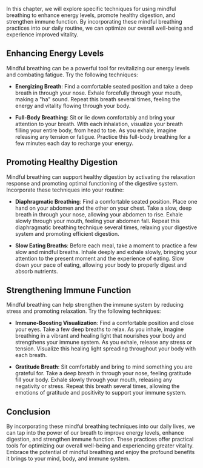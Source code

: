 
In this chapter, we will explore specific techniques for using mindful breathing to enhance energy levels, promote healthy digestion, and strengthen immune function. By incorporating these mindful breathing practices into our daily routine, we can optimize our overall well-being and experience improved vitality.

Enhancing Energy Levels
-----------------------

Mindful breathing can be a powerful tool for revitalizing our energy levels and combating fatigue. Try the following techniques:

* **Energizing Breath**: Find a comfortable seated position and take a deep breath in through your nose. Exhale forcefully through your mouth, making a "ha" sound. Repeat this breath several times, feeling the energy and vitality flowing through your body.

* **Full-Body Breathing**: Sit or lie down comfortably and bring your attention to your breath. With each inhalation, visualize your breath filling your entire body, from head to toe. As you exhale, imagine releasing any tension or fatigue. Practice this full-body breathing for a few minutes each day to recharge your energy.

Promoting Healthy Digestion
---------------------------

Mindful breathing can support healthy digestion by activating the relaxation response and promoting optimal functioning of the digestive system. Incorporate these techniques into your routine:

* **Diaphragmatic Breathing**: Find a comfortable seated position. Place one hand on your abdomen and the other on your chest. Take a slow, deep breath in through your nose, allowing your abdomen to rise. Exhale slowly through your mouth, feeling your abdomen fall. Repeat this diaphragmatic breathing technique several times, relaxing your digestive system and promoting efficient digestion.

* **Slow Eating Breaths**: Before each meal, take a moment to practice a few slow and mindful breaths. Inhale deeply and exhale slowly, bringing your attention to the present moment and the experience of eating. Slow down your pace of eating, allowing your body to properly digest and absorb nutrients.

Strengthening Immune Function
-----------------------------

Mindful breathing can help strengthen the immune system by reducing stress and promoting relaxation. Try the following techniques:

* **Immune-Boosting Visualization**: Find a comfortable position and close your eyes. Take a few deep breaths to relax. As you inhale, imagine breathing in a vibrant and healing light that nourishes your body and strengthens your immune system. As you exhale, release any stress or tension. Visualize this healing light spreading throughout your body with each breath.

* **Gratitude Breath**: Sit comfortably and bring to mind something you are grateful for. Take a deep breath in through your nose, feeling gratitude fill your body. Exhale slowly through your mouth, releasing any negativity or stress. Repeat this breath several times, allowing the emotions of gratitude and positivity to support your immune system.

Conclusion
----------

By incorporating these mindful breathing techniques into our daily lives, we can tap into the power of our breath to improve energy levels, enhance digestion, and strengthen immune function. These practices offer practical tools for optimizing our overall well-being and experiencing greater vitality. Embrace the potential of mindful breathing and enjoy the profound benefits it brings to your mind, body, and immune system.
